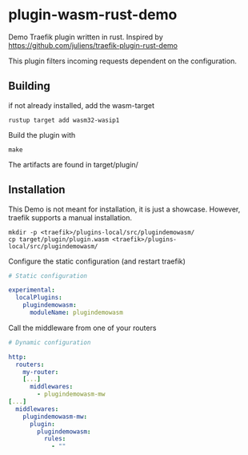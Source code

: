 # plugin-wasm-rust-demo

Demo Traefik plugin written in rust. Inspired by https://github.com/juliens/traefik-plugin-rust-demo

This plugin filters incoming requests dependent on the configuration.

## Building

if not already installed, add the wasm-target

```shell
rustup target add wasm32-wasip1
```

Build the plugin with

```shell
make
```

The artifacts are found in target/plugin/

## Installation

This Demo is not meant for installation, it is just a showcase. However, traefik supports a manual installation.

```shell
mkdir -p <traefik>/plugins-local/src/plugindemowasm/
cp target/plugin/plugin.wasm <traefik>/plugins-local/src/plugindemowasm/

```
Configure the static configuration (and restart traefik)
```yaml
# Static configuration

experimental:
  localPlugins:
    plugindemowasm:
      moduleName: plugindemowasm
```
Call the middleware from one of your routers
```yaml
# Dynamic configuration

http:
  routers:
    my-router:
    [...]
      middlewares:
        - plugindemowasm-mw
[...]
  middlewares:
    plugindemowasm-mw:
      plugin:
        plugindemowasm:
          rules:
            - ""
```            